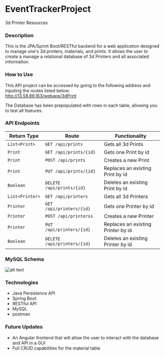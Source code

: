 # EventTrackerProject
3d Printer Resources

### Description
This is the JPA/Sprint Boot/RESTful backend for a web application designed to manage one's 3d printers, materials, and prints.  It allows the user to create a manage a relational database of 3d Printers and all associated information. 

### How to Use
This API project can be accessed by going to the following address and inputing the routes listed below:                                               
http://13.58.89.163/webapp/3dPrint

The Database has been prepopulated with rows in each table, allowing you to test all features.

### API Endpoints

| Return Type    | Route                       | Functionality                     |
|----------------|-----------------------------|-----------------------------------|
| `List<Print>`  |`GET /api/prints`               | Gets all 3d Prints                 |
| `Print`      |`GET /api/prints/{id}`   | Gets one Print by id            |
| `Print`      |`POST /api/prints`              | Creates a new Print             |
| `Print`      |`PUT /api/prints/{id}`   | Replaces an existing Print by id|
| `Boolean`      |`DELETE /api/prints/{id}`| Deletes an existing Print by id |
| `List<Printer>`  |`GET /api/printers`               | Gets all 3d Printers                 |
| `Printer`      |`GET /api/printers/{id}`   | Gets one Printer by id            |
| `Printer`      |`POST /api/printerss`              | Creates a new Printer             |
| `Printer`      |`PUT /api/printers/{id}`   | Replaces an existing Printer by id|
| `Boolean`      |`DELETE /api/printers/{id}`| Deletes an existing Printer by id |

### MySQL Schema

![alt text](https://i.imgur.com/GwUwP5G.png)

### Technologies
- Java Persistence API
- Spring Boot
- RESTful API
- MySQL
- postman

### Future Updates
* An Angular frontend that will allow the user to interact with the database and API in a GUI
* Full CRUD capabilities for the material table
